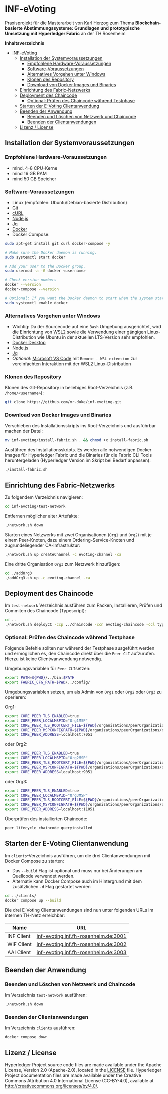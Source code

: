 [//]: # (SPDX-License-Identifier: CC-BY-4.0)

# INF-eVoting
Praxisprojekt für die Masterarbeit von Karl Herzog zum Thema **Blockchain-basierte Abstimmungssysteme: Grundlagen und prototypische Umsetzung mit Hyperledger Fabric** an der TH Rosenheim

**Inhaltsverzeichnis**

- [INF-eVoting](#inf-evoting)
  - [Installation der Systemvoraussetzungen](#installation-der-systemvoraussetzungen)
    - [Empfohlene Hardware-Voraussetzungen](#empfohlene-hardware-voraussetzungen)
    - [Software-Voraussetzungen](#software-voraussetzungen)
    - [Alternatives Vorgehen unter Windows](#alternatives-vorgehen-unter-windows)
    - [Klonen des Repository](#klonen-des-repository)
    - [Download von Docker Images und Binaries](#download-von-docker-images-und-binaries)
  - [Einrichtung des Fabric-Netzwerks](#einrichtung-des-fabric-netzwerks)
  - [Deployment des Chaincode](#deployment-des-chaincode)
    - [Optional: Prüfen des Chaincode während Testphase](#optional-prüfen-des-chaincode-während-testphase)
  - [Starten der E-Voting Clientanwendung](#starten-der-e-voting-clientanwendung)
  - [Beenden der Anwendung](#beenden-der-anwendung)
    - [Beenden und Löschen von Netzwerk und Chaincode](#beenden-und-löschen-von-netzwerk-und-chaincode)
    - [Beenden der Clientanwendungen](#beenden-der-clientanwendungen)
  - [Lizenz / License ](#lizenz--license-)


## Installation der Systemvoraussetzungen
### Empfohlene Hardware-Voraussetzungen
- mind. 4-8 CPU-Kerne
- mind 16 GB RAM
- mind 50 GB Speicher 
### Software-Voraussetzungen
- Linux (empfohlen: Ubuntu/Debian-basierte Distribution)
- [Git](https://git-scm.com/downloads)
- [cURL](https://curl.se/download.html)
- [Node.js](https://nodejs.org/en)
- [Jq](https://jqlang.github.io/jq/download/)
- [Docker](https://docs.docker.com/get-docker/)
- Docker Compose:
```bash
sudo apt-get install git curl docker-compose -y

# Make sure the Docker daemon is running.
sudo systemctl start docker

# Add your user to the Docker group.
sudo usermod -a -G docker <username>

# Check version numbers  
docker --version
docker-compose --version

# Optional: If you want the Docker daemon to start when the system starts, use the following:
sudo systemctl enable docker
```
### Alternatives Vorgehen unter Windows
- Wichtig: Da der Sourcecode auf eine `Bash` Umgebung ausgerichtet, wird die Einrichtung von [WSL2](https://learn.microsoft.com/en-us/windows/wsl/install) sowie die Verwendung einer gängigen Linux-Distribution wie Ubuntu in der aktuellen LTS-Version sehr empfohlen.
- [Docker Desktop](https://docs.docker.com/get-docker/)
- [Node.js](https://nodejs.org/en)
- [Jq](https://jqlang.github.io/jq/download/)
- *Optional*: [Microsoft VS Code](https://code.visualstudio.com/) mit `Remote - WSL extension` zur vereinfachten Interaktion mit der WSL2 Linux-Distribution

### Klonen des Repository
Klonen des Git-Repository in beliebiges Root-Verzeichnis (z.B. `/home/<username>`):

```bash
git clone https://github.com/mr-duke/inf-evoting.git
```

### Download von Docker Images und Binaries
Verschieben des Installationsskripts ins Root-Verzeichnis und ausführbar machen der Datei:

```bash
mv inf-evoting/install-fabric.sh . && chmod +x install-fabric.sh
```

Ausführen des Installationsskripts. Es werden alle notwendigen Docker Images für Hyperledger Fabric und die Binaries für die Fabric CLI Tools heruntergeladen (Hyperledger Version im Skript bei Bedarf anpassen):

```bash
./install-fabric.sh
```

## Einrichtung des Fabric-Netzwerks

Zu folgendem Verzeichnis navigieren:

```bash
cd inf-evoting/test-network
```

Entfernen möglicher alter Artefakte:

```bash
./network.sh down
```

Starten eines Netzwerks mit zwei Organisationen (`Org1` und `Org2`) mit je einem Peer-Knoten, dazu einem Ordering-Service-Knoten und zugrundeliegender CA-Infrastruktur:

```bash
./network.sh up createChannel -c evoting-channel -ca
```

Eine dritte Organisation `Org3` zum Netzwerk hinzufügen:

```bash
cd ./addOrg3
./addOrg3.sh up -c evoting-channel -ca
```

## Deployment des Chaincode

Im `test-network` Verzeichnis ausführen zum Packen, Installieren, Prüfen und Commiten des Chaincode (Typescript):

```bash
cd ..
./network.sh deployCC -ccp ../chaincode -ccn evoting-chaincode -ccl typescript
```

### Optional: Prüfen des Chaincode während Testphase
Folgende Befehle sollten nur während der Testphase ausgeführt werden und ermöglichen es, den Chaincode direkt über die `Peer CLI` aufzurufen. Hierzu ist keine Clientwanwendung notwendig.

Umgebungsvariablen für `Peer CLI`setzen:

```bash
export PATH=${PWD}/../bin:$PATH
export FABRIC_CFG_PATH=$PWD/../config/
```

Umgebungsvariablen setzen, um als Admin von `Org1` oder `Org2` oder `Org3` zu operieren:

Org1:
```bash
export CORE_PEER_TLS_ENABLED=true
export CORE_PEER_LOCALMSPID="Org1MSP"
export CORE_PEER_TLS_ROOTCERT_FILE=${PWD}/organizations/peerOrganizations/org1.example.com/peers/peer0.org1.example.com/tls/ca.crt
export CORE_PEER_MSPCONFIGPATH=${PWD}/organizations/peerOrganizations/org1.example.com/users/Admin@org1.example.com/msp
export CORE_PEER_ADDRESS=localhost:7051
```
oder Org2:
```bash
export CORE_PEER_TLS_ENABLED=true
export CORE_PEER_LOCALMSPID="Org2MSP"
export CORE_PEER_TLS_ROOTCERT_FILE=${PWD}/organizations/peerOrganizations/org2.example.com/peers/peer0.org2.example.com/tls/ca.crt
export CORE_PEER_MSPCONFIGPATH=${PWD}/organizations/peerOrganizations/org2.example.com/users/Admin@org2.example.com/msp
export CORE_PEER_ADDRESS=localhost:9051	
```
oder Org3:
```bash
export CORE_PEER_TLS_ENABLED=true
export CORE_PEER_LOCALMSPID="Org3MSP"
export CORE_PEER_TLS_ROOTCERT_FILE=${PWD}/organizations/peerOrganizations/org3.example.com/peers/peer0.org3.example.com/tls/ca.crt
export CORE_PEER_MSPCONFIGPATH=${PWD}/organizations/peerOrganizations/org3.example.com/users/Admin@org3.example.com/msp
export CORE_PEER_ADDRESS=localhost:11051
```

Überprüfen des installierten Chaincode:

```bash
peer lifecycle chaincode queryinstalled
```

## Starten der E-Voting Clientanwendung

Im `clients`-Verzeichnis ausführen, um die drei Clientanwendungen mit Docker Compose zu starten:
- Das `--build` Flag ist optional und muss nur bei Änderungen am Quellcode verwendet werden. 
- Alternativ kann Docker Compose auch im Hintergrund mit dem zusätzlichen  `-d` Flag gestartet werden

```bash
cd ../clients/
docker compose up --build
```

Die drei E-Voting Clientanwendungen sind nun unter folgenden URLs im internen TH-Netz erreichbar:

| Name       | URL                                                                                   |
|------------|---------------------------------------------------------------------------------------|
| INF Client | [inf-evoting.inf.fh-rosenheim.de:3001](http://inf-evoting.inf.fh-rosenheim.de:3001)   |
| WIF Client | [inf-evoting.inf.fh-rosenheim.de:3002](http://inf-evoting.inf.fh-rosenheim.de:3002)   |
| AAI Client | [inf-evoting.inf.fh-rosenheim.de:3003](http://inf-evoting.inf.fh-rosenheim.de:3003)   |

## Beenden der Anwendung 
### Beenden und Löschen von Netzwerk und Chaincode

Im Verzeichnis `test-network` ausführen:

```bash
./network.sh down
```

### Beenden der Clientanwendungen

Im Verzeichnis `clients` ausführen:

```bash
docker compose down
```

## Lizenz / License <a name="license"></a>

Hyperledger Project source code files are made available under the Apache
License, Version 2.0 (Apache-2.0), located in the [LICENSE](LICENSE) file.
Hyperledger Project documentation files are made available under the Creative
Commons Attribution 4.0 International License (CC-BY-4.0), available at http://creativecommons.org/licenses/by/4.0/.
